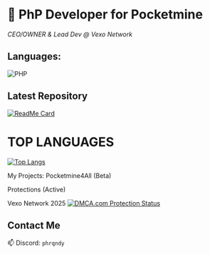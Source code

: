 # 🐘 PhP Developer for Pocketmine

*CEO/OWNER & Lead Dev @ Vexo Network*



## Languages:

![PHP](https://img.shields.io/badge/PHP-777BB4?style=for-the-badge&logo=php&logoColor=white)



## Latest Repository  

[![ReadMe Card](https://github-readme-stats.vercel.app/api/pin/?username=PhrqndyDevs&repo=infinite-trial-jetbrains&theme=radical)](https://github.com/PhrqndyDevs/infinite-trial-jetbrains)

# TOP LANGUAGES

[![Top Langs](https://github-readme-stats.vercel.app/api/top-langs/?username=phrqndydevs)](https://github.com/phrqndydevs/github-readme-stats)






My Projects:
Pocketmine4All (Beta)




Protections (Active)

Vexo Network 2025
[![DMCA.com Protection Status](https://images.dmca.com/Badges/DMCA_logo-grn-btn100w.png?ID=332367c8-9264-4b72-9803-6224ef7ea647)](//www.dmca.com/Protection/Status.aspx?ID=332367c8-9264-4b72-9803-6224ef7ea647)




## Contact Me  
📫 Discord: `phrqndy`  

